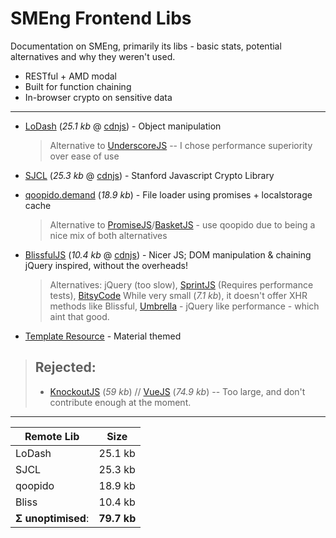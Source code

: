 # SMEng Frontend Libs

Documentation on SMEng, primarily its libs - basic stats, potential alternatives and why they weren't used.

- RESTful + AMD modal
- Built for function chaining
- In-browser crypto on sensitive data

- - -

- [LoDash](https://github.com/lodash/lodash/) (_25.1 kb_ @ [cdnjs](https://cdnjs.cloudflare.com/ajax/libs/lodash.js/4.17.4/lodash.min.js)) - Object manipulation
     > Alternative to [UnderscoreJS](https://github.com/jashkenas/underscore) -- I chose performance superiority over ease of use 

- [SJCL](https://github.com/bitwiseshiftleft/sjcl) (_25.3 kb_ @ [cdnjs](https://cdnjs.cloudflare.com/ajax/libs/sjcl/1.0.6/sjcl.min.js)) - Stanford Javascript Crypto Library

- [qoopido.demand](https://github.com/dlueth/qoopido.demand) (_18.9 kb_) - File loader using promises + localstorage cache
     > Alternative to [PromiseJS](https://www.promisejs.org/)/[BasketJS](https://addyosmani.com/basket.js/) - use qoopido due to being a nice mix of both alternatives
     
- [BlissfulJS](https://github.com/leaverou/bliss/) (_10.4 kb_ @ [cdnjs](https://cdnjs.cloudflare.com/ajax/libs/blissfuljs/1.0.4/bliss.min.js)) - Nicer JS; DOM manipulation & chaining jQuery inspired, without the overheads!
     > Alternatives: jQuery (too slow), [SprintJS](https://github.com/bendc/sprint) (Requires performance tests), [BitsyCode](https://www.bitsycode.com/) While very small (_7.1 kb_), it doesn't offer XHR methods like Blissful, [Umbrella](https://github.com/franciscop/umbrella) - jQuery like performance - which aint that good.

- [Template Resource](http://foundation.zurb.com/building-blocks/) - Material themed

> ## Rejected:
> - [KnockoutJS](http://knockoutjs.com/index.html) (_59 kb_) // [VueJS](https://github.com/vuejs/vue) (_74.9 kb_) -- Too large, and don't contribute enough at the moment.

- - -

| Remote Lib | Size  |
| -------- |:----:|
| LoDash| 25.1 kb|
| SJCL| 25.3 kb |
| qoopido| 18.9 kb |
| Bliss| 10.4 kb|
| **Σ unoptimised**:| **79.7 kb** |



